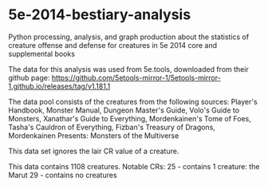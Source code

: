 # 5e-2014-bestiary-analysis
Python processing, analysis, and graph production about the statistics of creature offense and defense for creatures in 5e 2014 core and supplemental books

The data for this analysis was used from 5e.tools, downloaded from their github page:
https://github.com/5etools-mirror-1/5etools-mirror-1.github.io/releases/tag/v1.181.1

The data pool consists of the creatures from the following sources:
Player's Handbook, Monster Manual, Dungeon Master's Guide, Volo's Guide to Monsters, Xanathar's Guide to Everything, Mordenkainen's Tome of Foes, Tasha's Cauldron of Everything, Fizban's Treasury of Dragons, Mordenkainen Presents: Monsters of the Multiverse

This data set ignores the lair CR value of a creature.

This data contains 1108 creatures.
Notable CRs:
    25 - contains 1 creature: the Marut
    29 - contains no creatures
